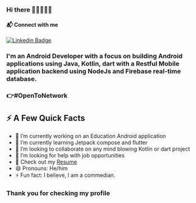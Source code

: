 ### Hi there 👋👋🏾👋🏽

#### 📬 Connect with me
[![Linkedin Badge](https://img.shields.io/badge/-LinkedIn-blue?style=flat-square&logo=Linkedin&logoColor=white&link=https://www.linkedin.com/in/nnamani-chinonso-0312a816a/)](https://www.linkedin.com/in/nnamani-chinonso-0312a816a/)


### I'm an Android Developer with a focus on building Android applications using Java, Kotlin, dart with a Restful Mobile application backend using NodeJs and Firebase real-time database.

  ###  :point_right:#OpenToNetwork

## ⚡️ A Few Quick Facts

- 🔭 I’m currently working on an Education Android application
- 🌱 I’m currently learning Jetpack compose and flutter
- 👯 I’m looking to collaborate on any mind blowing Kotlin or dart project
- 🤔 I’m looking for help with job opportunities
- 📙 Check out my [Resume](https://drive.google.com/file/d/10H_k5lFKmQq_X_GYpIYjSK9GojhVxzrX/view?usp=sharing)
- 😄 Pronouns: He/him
- ⚡ Fun fact: I believe, I am a commedian.

### Thank you for checking my profile

